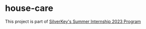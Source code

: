 # house-care

This project is part of [SilverKey's Summer Internship 2023 Program](https://www.silverkeytech.com/blog/p/silverkey-monitor/silverkey-summer-internship-2023)
